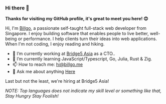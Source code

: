 ### Hi there 👋

**Thanks for visiting my GitHub profile, it's great to meet you here! 😊**  

Hi, I'm [Billgo](https://billgo.me), a passionate self-taught full-stack web developer from Singapore. I enjoy building software that enables people to live better, well-being or performance. I help clients turn their ideas into web applications. When I'm not coding, I enjoy reading and hiking.

- 🔭 I’m currently working at [Bridge5 Asia](https://github.com/bridge5) as a CTO..
- 🌱 I’m currently learning JavaScript/Typescript, Go, Julia, Rust & Zig.
- 📫 How to reach me: hi@billgo.me
- 💬 Ask me about anything [Here](https://github.com/billgo/billgo/issues)

Last but not the least, we're hiring at Bridge5 Asia!

*NOTE: Top languages does not indicate my skill level or something like that, Stay Hungry Stay Foolish!*
